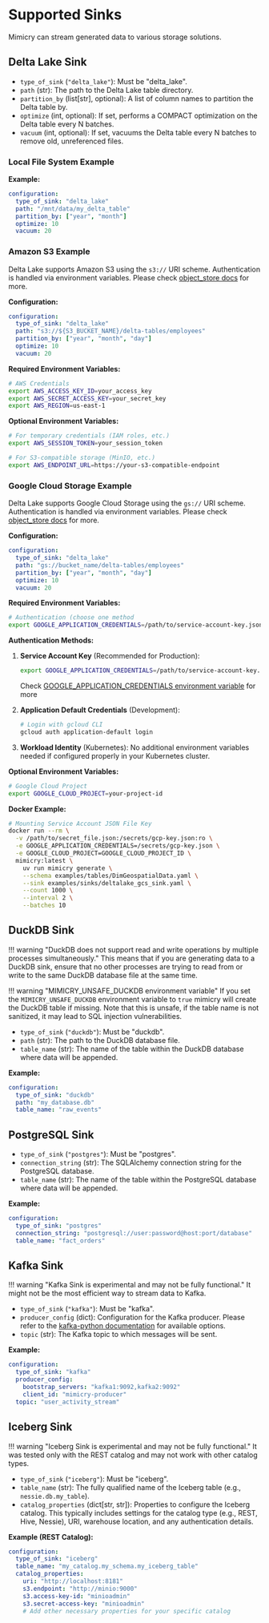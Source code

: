 # Supported Sinks

Mimicry can stream generated data to various storage solutions.

## Delta Lake Sink

* `type_of_sink` (`"delta_lake"`): Must be "delta_lake".
* `path` (str): The path to the Delta Lake table directory.
* `partition_by` (list[str], optional): A list of column names to partition the Delta table by.
* `optimize` (int, optional): If set, performs a COMPACT optimization on the Delta table every N batches.
* `vacuum` (int, optional): If set, vacuums the Delta table every N batches to remove old, unreferenced files.

### Local File System Example

**Example:**

```yaml
configuration:
  type_of_sink: "delta_lake"
  path: "/mnt/data/my_delta_table"
  partition_by: ["year", "month"]
  optimize: 10
  vacuum: 20
```

### Amazon S3 Example

Delta Lake supports Amazon S3 using the `s3://` URI scheme. Authentication is handled via environment variables. Please check [object_store docs](https://docs.rs/object_store/latest/object_store/aws/enum.AmazonS3ConfigKey.html#variants) for more.

**Configuration:**

```yaml
configuration:
  type_of_sink: "delta_lake"
  path: "s3://${S3_BUCKET_NAME}/delta-tables/employees"
  partition_by: ["year", "month", "day"]
  optimize: 10
  vacuum: 20
```

**Required Environment Variables:**

```bash
# AWS Credentials
export AWS_ACCESS_KEY_ID=your_access_key
export AWS_SECRET_ACCESS_KEY=your_secret_key
export AWS_REGION=us-east-1
```

**Optional Environment Variables:**

```bash
# For temporary credentials (IAM roles, etc.)
export AWS_SESSION_TOKEN=your_session_token

# For S3-compatible storage (MinIO, etc.)
export AWS_ENDPOINT_URL=https://your-s3-compatible-endpoint
```

### Google Cloud Storage Example

Delta Lake supports Google Cloud Storage using the `gs://` URI scheme. Authentication is handled via environment variables. Please check [object_store docs](https://docs.rs/object_store/latest/object_store/gcp/enum.GoogleConfigKey.html#variants) for more.

**Configuration:**

```yaml
configuration:
  type_of_sink: "delta_lake"
  path: "gs://bucket_name/delta-tables/employees"
  partition_by: ["year", "month", "day"]
  optimize: 10
  vacuum: 20
```

**Required Environment Variables:**

```bash
# Authentication (choose one method
export GOOGLE_APPLICATION_CREDENTIALS=/path/to/service-account-key.json
```

**Authentication Methods:**

1. **Service Account Key** (Recommended for Production):

   ```bash
   export GOOGLE_APPLICATION_CREDENTIALS=/path/to/service-account-key.json
   ```

   Check [GOOGLE_APPLICATION_CREDENTIALS environment variable](https://cloud.google.com/docs/authentication/application-default-credentials#GAC) for more

2. **Application Default Credentials** (Development):

   ```bash
   # Login with gcloud CLI
   gcloud auth application-default login
   ```

3. **Workload Identity** (Kubernetes):
   No additional environment variables needed if configured properly in your Kubernetes cluster.

**Optional Environment Variables:**

```bash
# Google Cloud Project
export GOOGLE_CLOUD_PROJECT=your-project-id
```

**Docker Example:**

```bash
# Mounting Service Account JSON File Key
docker run --rm \
  -v /path/to/secret_file.json:/secrets/gcp-key.json:ro \
  -e GOOGLE_APPLICATION_CREDENTIALS=/secrets/gcp-key.json \
  -e GOOGLE_CLOUD_PROJECT=GOOGLE_CLOUD_PROJECT_ID \
  mimicry:latest \
    uv run mimicry generate \
    --schema examples/tables/DimGeospatialData.yaml \
    --sink examples/sinks/deltalake_gcs_sink.yaml \
    --count 1000 \
    --interval 2 \
    --batches 10
```

## DuckDB Sink

!!! warning "DuckDB does not support read and write operations by multiple processes simultaneously."
    This means that if you are generating data to a DuckDB sink, ensure that no other processes are trying to read from or write to the same DuckDB database file at the same time.

!!! warning "MIMICRY_UNSAFE_DUCKDB environment variable"
    If you set the `MIMICRY_UNSAFE_DUCKDB` environment variable to `true` mimicry will create the DuckDB table if missing. Note that this is unsafe, if the table name is not sanitized, it may lead to SQL injection vulnerabilities.

* `type_of_sink` (`"duckdb"`): Must be "duckdb".
* `path` (str): The path to the DuckDB database file.
* `table_name` (str): The name of the table within the DuckDB database where data will be appended.

**Example:**

```yaml
configuration:
  type_of_sink: "duckdb"
  path: "my_database.db"
  table_name: "raw_events"
```

## PostgreSQL Sink

* `type_of_sink` (`"postgres"`): Must be "postgres".
* `connection_string` (str): The SQLAlchemy connection string for the PostgreSQL database.
* `table_name` (str): The name of the table within the PostgreSQL database where data will be appended.

**Example:**

```yaml
configuration:
  type_of_sink: "postgres"
  connection_string: "postgresql://user:password@host:port/database"
  table_name: "fact_orders"
```

## Kafka Sink

!!! warning "Kafka Sink is experimental and may not be fully functional."
    It might not be the most efficient way to stream data to Kafka.

* `type_of_sink` (`"kafka"`): Must be "kafka".
* `producer_config` (dict): Configuration for the Kafka producer. Please refer to the [kafka-python documentation](https://kafka-python.readthedocs.io/en/master/apidoc/KafkaProducer.html) for available options.
* `topic` (str): The Kafka topic to which messages will be sent.

**Example:**

```yaml
configuration:
  type_of_sink: "kafka"
  producer_config:
    bootstrap_servers: "kafka1:9092,kafka2:9092"
    client_id: "mimicry-producer"
  topic: "user_activity_stream"
```

## Iceberg Sink

!!! warning "Iceberg Sink is experimental and may not be fully functional."
    It was tested only with the REST catalog and may not work with other catalog types.

* `type_of_sink` (`"iceberg"`): Must be "iceberg".
* `table_name` (str): The fully qualified name of the Iceberg table (e.g., `nessie.db.my_table`).
* `catalog_properties` (dict[str, str]): Properties to configure the Iceberg catalog. This typically includes settings for the catalog type (e.g., REST, Hive, Nessie), URI, warehouse location, and any authentication details.

**Example (REST Catalog):**

```yaml
configuration:
  type_of_sink: "iceberg"
  table_name: "my_catalog.my_schema.my_iceberg_table"
  catalog_properties:
    uri: "http://localhost:8181"
    s3.endpoint: "http://minio:9000"
    s3.access-key-id: "minioadmin"
    s3.secret-access-key: "minioadmin"
    # Add other necessary properties for your specific catalog
```
